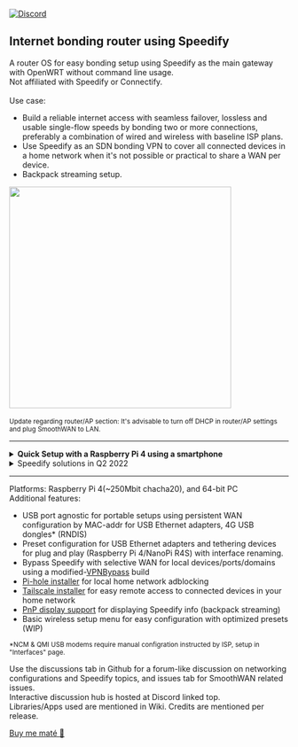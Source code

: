 [![Discord](https://badgen.net/discord/members/AxSSjpgwjx)](https://discord.gg/AxSSjpgwjx) 
## Internet bonding router using Speedify
A router OS for easy bonding setup using Speedify as the main gateway with OpenWRT without command line usage. <br>Not affiliated with Speedify or Connectify.<br>
<br>
Use case: 
- Build a reliable internet access with seamless failover, lossless and usable single-flow speeds by bonding two or more connections, preferably a combination of wired and wireless with baseline ISP plans.
- Use Speedify as an SDN bonding VPN to cover all connected devices in a home network when it's not possible or practical to share a WAN per device.  
- Backpack streaming setup.
  
<img src="https://raw.githubusercontent.com/TalalMash/SmoothWAN-web/main/smoothwan-illust.drawio.svg" width="400"/> <br>  
<sub>Update regarding router/AP section: It's advisable to turn off DHCP in router/AP settings and plug SmoothWAN to LAN.</sub>
  
 ***
  
<details>
  <summary><b>Quick Setup with a Raspberry Pi 4 using a smartphone</b></summary>
  
- Download and follow the instructions from "Releases" page to setup the microSD card. <br>
- Insert the micro SD card and power up the Pi.
- Connect your hardware in a similiar way to this example using USB ethernet adapters: <br>
<img src="https://github.com/TalalMash/SmoothWAN-web/raw/main/Basic%20Setup%20Guide%20assets/1a.svg" width="400"/> <br>
- The Pi is now broadcasting as a Wi-Fi access point for easy configuration, connect to "SmoothWAN Setup", password: "brassworld": <br>
<img src="https://github.com/TalalMash/SmoothWAN-web/raw/main/Basic%20Setup%20Guide%20assets/1.png" width="300"/> <br>
- Visit: http://172.17.17.2 there is no password set: <br>
<img src="https://github.com/TalalMash/SmoothWAN-web/raw/main/Basic%20Setup%20Guide%20assets/2.png" width="300"/> <br>
<img src="https://github.com/TalalMash/SmoothWAN-web/raw/main/Basic%20Setup%20Guide%20assets/3.png" width="300"/> <br>
- You will be greeted with brief instructions in the UI, setup Speedify: <br>
<img src="https://github.com/TalalMash/SmoothWAN-web/raw/main/Basic%20Setup%20Guide%20assets/4.png" width="300"/> <br>
- Click "Trigger Install/Update": <br>
<img src="https://github.com/TalalMash/SmoothWAN-web/raw/main/Basic%20Setup%20Guide%20assets/5.png" width="300"/> <br>
- Click "View Log" tab, it will show "Speedify is installed" at the end of the log after few seconds: <br>
<img src="https://github.com/TalalMash/SmoothWAN-web/raw/main/Basic%20Setup%20Guide%20assets/6.png" width="300"/> <br>
- Head to Status->Overview: <br>
<img src="https://github.com/TalalMash/SmoothWAN-web/raw/main/Basic%20Setup%20Guide%20assets/7.png" width="300"/> <br>
- Speedify app is now installed, login: <br>
<img src="https://github.com/TalalMash/SmoothWAN-web/raw/main/Basic%20Setup%20Guide%20assets/8.png" width="300"/> <br>
- Connect and configure a Wi-Fi AP/router if needed, the internal Wi-Fi of the Pi is poor for general use, connect using RPi4's Ethernet port to a configured AP/router [(more info)](https://github.com/TalalMash/SmoothWAN/discussions/18#discussioncomment-2521688): <br>
<img src="https://github.com/TalalMash/SmoothWAN-web/raw/main/Basic%20Setup%20Guide%20assets/2a.svg" width="300"/> <br>
- After connecting your mobile over the Wi-Fi AP/router, head over to Network->Wireless (Basic) and disable Pi's Wi-Fi: <br>
<img src="https://github.com/TalalMash/SmoothWAN-web/raw/main/Basic%20Setup%20Guide%20assets/9.png" width="300"/> <br>
<img src="https://github.com/TalalMash/SmoothWAN-web/raw/main/Basic%20Setup%20Guide%20assets/10.png" width="300"/> <br>
- Setup a password for SmoothWAN admin page in System->Administration <br>
- All done, enjoy a reliable internet. <br>

***

- <b>Extra</b>: to change the USB ports / WAN name, head to Interfaces->Multi-WAN USB: <br> 
<img src="https://github.com/TalalMash/SmoothWAN-web/raw/main/Basic%20Setup%20Guide%20assets/11.png" width="300"/> <br>
<img src="https://github.com/TalalMash/SmoothWAN-web/raw/main/Basic%20Setup%20Guide%20assets/12.png" width="300"/> <br>
<img src="https://github.com/TalalMash/SmoothWAN-web/raw/main/Basic%20Setup%20Guide%20assets/13.png" width="300"/> <br>

</details>

<details> 
<summary>Speedify solutions in Q2 2022</summary>

- Relatively affordable and does not require setting up a server. <br>
- Includes optimization for non-streaming services.  <br>
- Instant server region selection for region restricted services and multiple backup public servers. <br>
- SDN VPN: By having one exit IP address, connected network sessions are uninterrupted and implements flow control: sensitive streams packets are duplicated across WANs and prioritized for VoIP, video calls, streaming, and games for seamless failover and lossless connectivity even when combining lossy WANs. While non-sensitive streams packets are aggregated across WANs for the speed of the total combined WANs, and bulk downloads using single sockets are aggregated. Sensitive streams are also aggregated with high quality sources. <br>
- FEC using existing DTLS encryption. <br>
- Per WAN quality rating system that's based on jitter, latency, stability, and speed variations over a period of time to prevent an unstable WAN from impacting total aggregation performance. e.g WAN resume and suspend delay is increased on multiple failures, poor connections will be removed from aggregation and used for backup etc. <br>
- Per WAN VPN transport protocols for optimal connectivity when used with strict ISPs or poor middleboxes, used protocols: HTTPS(disguises as web browsing), UDP, TCP, TCP Multiple. <br>
- "TCP Multiple" transport protocol as known as parallel transfer sockets similiar to threaded download managers allows maximum speed to be achieved on high latency, lossy, and far region VPN servers (with loss based CCA host settings and out-of-order packets). Also circumvents poor ISP restrictions. <br>
- Quick packet aggregation weighing for largely asymmetric and heterogenous WANs. Slowly adapts to speed variations when using cellular/wireless. <br>
- No out of order packet delivery on aggregation, needed for single socket TCP connection performance. <br>
- An option for using a WAN for speed boosts only and backup only mode, data consumption usage depends on primary WAN quality rating in backup mode for seamless failover. <br>
- Switching critical settings such as protocols, modes, and adding or removing WANs without disruption. <br>
- TCP transport modes implements pacing for low RTT and low TCP-over-TCP overhead. <br>

  
</details>
  
 ***
  
Platforms: Raspberry Pi 4(~250Mbit chacha20), and 64-bit PC
<br>
Additional features: 
-  USB port agnostic for portable setups using persistent WAN configuration by MAC-addr for USB Ethernet adapters, 4G USB dongles* (RNDIS)  
-  Preset configuration for USB Ethernet adapters and tethering devices for plug and play (Raspberry Pi 4/NanoPi R4S) with interface renaming.  
-  Bypass Speedify with selective WAN for local devices/ports/domains using a modified-[VPNBypass](https://docs.openwrt.melmac.net/vpnbypass/) build 
-  [Pi-hole installer](https://github.com/TalalMash/SmoothWAN/wiki/Setting-up-Pi-hole) for local home network adblocking  
-  [Tailscale installer](https://github.com/TalalMash/SmoothWAN/wiki/Setting-up-Tailscale) for easy remote access to connected devices in your home network  
-  [PnP display support](https://github.com/TalalMash/SmoothWAN/wiki/Setting-up-OLED-display-for-stats-(RPi4)) for displaying Speedify info (backpack streaming)  
-  Basic wireless setup menu for easy configuration with optimized presets (WIP)  
  
<sub>*NCM & QMI USB modems require manual configration instructed by ISP, setup in "Interfaces" page.</sub>


Use the discussions tab in Github for a forum-like discussion on networking configurations and Speedify topics, and issues tab for SmoothWAN related issues.  
Interactive discussion hub is hosted at Discord linked top. <br>
Libraries/Apps used are mentioned in Wiki. Credits are mentioned per release. <br>

[Buy me maté 🧉](https://www.paypal.com/paypalme/talalmsb/1)


